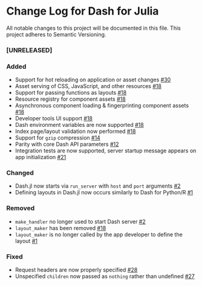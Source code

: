 # Change Log for Dash for Julia
All notable changes to this project will be documented in this file. This project adheres to Semantic Versioning.

### [UNRELEASED]
### Added
- Support for hot reloading on application or asset changes [#30](plotly/Dash.jl#30)
- Asset serving of CSS, JavaScript, and other resources [#18](plotly/Dash.jl#18)
- Support for passing functions as layouts [#18](plotly/Dash.jl#18)
- Resource registry for component assets [#18](plotly/Dash.jl#18)
- Asynchronous component loading & fingerprinting component assets [#18](plotly/Dash.jl#18)
- Developer tools UI support [#18](plotly/Dash.jl#18)
- Dash environment variables are now supported [#18](plotly/Dash.jl#18)
- Index page/layout validation now performed [#18](https://github.com/plotly/Dash.jl/pull/18)
- Support for `gzip` compression [#14](plotly/Dash.jl#14)
- Parity with core Dash API parameters [#12](plotly/Dash.jl/pull/12)
- Integration tests are now supported, server startup message appears on app initialization [#21](https://github.com/plotly/Dash.jl/pull/21)

### Changed
- Dash.jl now starts via `run_server` with `host` and `port` arguments [#2](https://github.com/plotly/Dash.jl/issues/2)
- Defining layouts in Dash.jl now occurs similarly to Dash for Python/R [#1](https://github.com/plotly/Dash.jl/issues/1)

### Removed
- `make_handler` no longer used to start Dash server [#2](https://github.com/plotly/Dash.jl/issues/2)
- `layout_maker` has been removed [#18](https://github.com/plotly/Dash.jl/pull/18)
- `layout_maker` is no longer called by the app developer to define the layout [#1](https://github.com/plotly/Dash.jl/issues/1)

### Fixed
- Request headers are now properly specified [#28](https://github.com/plotly/Dash.jl/issues/28)
- Unspecified `children` now passed as `nothing` rather than undefined [#27](https://github.com/plotly/Dash.jl/issues/27)
